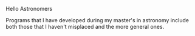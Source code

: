 Hello Astronomers


Programs that I have developed during my master's in astronomy include both those that I haven't misplaced and the more general ones.
